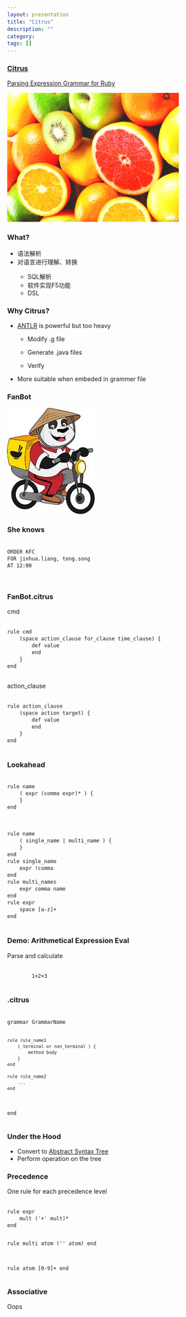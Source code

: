 ```yaml
---
layout: presentation
title: "Citrus"
description: ""
category:
tags: []
---
```


<section>
	<section id="scale">
		<h3><a href="https://github.com/mjijackson/citrus">Citrus</a></h3>
		<p><a href="http://en.wikipedia.org/wiki/Parsing_expression_grammar">Parsing Expression Grammar for Ruby</a></p>
		<img src="/assets/images/citrus3.jpg" width="400" />
	</section>
	<section>
		<h3>What?</h3>
		<ul>
			<li class="fragment">语法解析</li>
			<li class="fragment">对语言进行理解、转换</li>
			<ul>
				<li class="fragment">SQL解析</li>
				<li class="fragment">软件实现F5功能</li>
				<li class="fragment">DSL</li>
			</ul>
		</ul>
	</section>
	<section>
		<h3>Why Citrus?</h3>
		<ul>
			<li><p class="fragment"><a href="http://www.antlr.org" target="new">ANTLR</a> is powerful but too heavy</p></li>
			<ul>
				<li><p class="fragment">Modify .g file</p></li>
				<li><p class="fragment">Generate .java files</p></li>
				<li><p class="fragment">Verify</p></li>
			</ul>
			<li><p class="fragment">More suitable when embeded in grammer file</p></li>
		</ul>
	</section>
</section>

<section>
	<section>
		<h3>FanBot</h3>
		<img src="/assets/images/panda.jpeg" />
	</section>
	<section>
		<h3>She knows</h3>
		<pre>
			<code spellcheck="false" class="ruby">
ORDER KFC
FOR jinhua.liang, tong.song
AT 12:00
			</code>
		</pre>
	</section>
	<section>
		<h3>FanBot.citrus</h3>
		cmd
		<pre> <code spellcheck="false" class="ruby">
rule cmd
	(space action_clause for_clause time_clause) {
		def value
		end
	}
end
		</code></pre>
action_clause
		<pre> <code spellcheck="false" class="ruby">
rule action_clause
	(space action target) {
		def value
		end
	}
end
		</code> </pre>
	</section>
	<section>
		<h3>Lookahead</h3>
		<pre><code spellcheck="false" class="ruby">
rule name
	( expr (<span class="fragment highlight-red">comma expr</span>)* ) {
	}
end
		</code></pre>
		<pre><code spellcheck="false" class="ruby">
rule name
	( single_name | multi_name ) {
	}
end
rule single_name
	expr !comma
end
rule multi_names
	expr comma name
end
rule expr
	space [a-z]+
end
		</code></pre>
	</section>
</section>

<section>
	<h3>Demo: Arithmetical Expression Eval</h3>
	Parse and calculate
	<pre><code spellcheck="false" class="ruby">
		1+2+3
	</code></pre>
</section>

<section>
	<h3>.citrus</h3>
	<pre><code spellcheck="false">
grammar GrammarName

    rule rule_name1
        ( terminal or non_terminal ) {
            method body
        }
    end

    rule rule_name2
    	...
    end

end
	</code></pre>
</section>

<section>
	<h3>Under the Hood</h3>
	<ul>
		<li class="fragment">Convert to <a href="http://en.wikipedia.org/wiki/Abstract_syntax_tree">Abstract Syntax Tree</a></li>
		<li class="fragment">Perform operation on the tree</li>
	</ul>
</section>

<section>
	<h3>Precedence</h3>
	One rule for each precedence level
	<pre><code spellcheck="false" class="ruby">
rule expr
    mult ('+' mult)*
end

rule multi
    atom ('*' atom)*
end

rule atom
    [0-9]+
end
	</code></pre>
</section>

<section>
	<h3>Associative</h3>
	Oops
</section>
